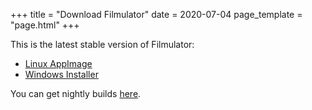 +++
title = "Download Filmulator"
date = 2020-07-04
page_template = "page.html"
+++

This is the latest stable version of Filmulator:

* [Linux AppImage](https://discuss.pixls.us/uploads/short-url/nhNM71NpqWR9L1rSyziEthPeKsZ.AppImage)
* [Windows Installer](https://discuss.pixls.us/uploads/short-url/zt3RUXIgQWiAluxY1DEdR1xphre.exe)

You can get nightly builds [here](https://discuss.pixls.us/t/filmulator-nightly-builds-now-for-windows-and-linux/12838/1).
